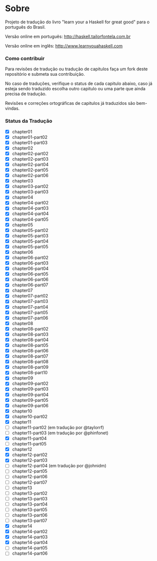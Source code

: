 Sobre
==============

Projeto de tradução do livro "learn your a Haskell for great good" para o português do Brasil.

Versão online em português:
http://haskell.tailorfontela.com.br

Versão online em inglês:
http://www.learnyouahaskell.com


### Como contribuir

Para revisões de tradução ou tradução de capitulos faça um fork deste repositório e submeta sua contribuição.

No caso de traduções, verifique o status de cada capitulo abaixo, caso já esteja sendo traduzido escolha outro capitulo ou uma parte que ainda precisa de tradução.

 
Revisões e correções ortográficas de capitulos já traduzidos são bem-vindas.


### Status da Tradução

 - [x] chapter01
 - [x] chapter01-part02
 - [x] chapter01-part03
 - [x] chapter02
 - [x] chapter02-part02
 - [x] chapter02-part03
 - [x] chapter02-part04
 - [x] chapter02-part05
 - [x] chapter02-part06
 - [x] chapter03
 - [x] chapter03-part02
 - [x] chapter03-part03
 - [x] chapter04
 - [x] chapter04-part02
 - [x] chapter04-part03
 - [x] chapter04-part04
 - [x] chapter04-part05
 - [x] chapter05
 - [x] chapter05-part02
 - [x] chapter05-part03
 - [x] chapter05-part04
 - [x] chapter05-part05
 - [x] chapter06
 - [x] chapter06-part02
 - [x] chapter06-part03
 - [x] chapter06-part04
 - [x] chapter06-part05
 - [x] chapter06-part06
 - [x] chapter06-part07
 - [x] chapter07
 - [x] chapter07-part02
 - [x] chapter07-part03
 - [x] chapter07-part04
 - [x] chapter07-part05
 - [x] chapter07-part06
 - [x] chapter08
 - [x] chapter08-part02
 - [x] chapter08-part03
 - [x] chapter08-part04
 - [x] chapter08-part05
 - [x] chapter08-part06
 - [x] chapter08-part07
 - [x] chapter08-part08
 - [x] chapter08-part09
 - [x] chapter08-part10
 - [x] chapter09
 - [x] chapter09-part02
 - [x] chapter09-part03
 - [x] chapter09-part04
 - [x] chapter09-part05
 - [x] chapter09-part06
 - [x] chapter10
 - [x] chapter10-part02
 - [x] chapter11          
 - [ ] chapter11-part02   (em tradução por @taylorrf)
 - [ ] chapter11-part03   (em tradução por @phinfonet)
 - [x] chapter11-part04   
 - [ ] chapter11-part05
 - [X] chapter12          
 - [X] chapter12-part02   
 - [X] chapter12-part03
 - [ ] chapter12-part04   (em tradução por @johnidm) 
 - [ ] chapter12-part05
 - [ ] chapter12-part06
 - [ ] chapter12-part07
 - [ ] chapter13
 - [ ] chapter13-part02
 - [ ] chapter13-part03
 - [ ] chapter13-part04
 - [ ] chapter13-part05
 - [ ] chapter13-part06
 - [ ] chapter13-part07
 - [x] chapter14
 - [x] chapter14-part02
 - [x] chapter14-part03
 - [x] chapter14-part04
 - [ ] chapter14-part05
 - [ ] chapter14-part06
